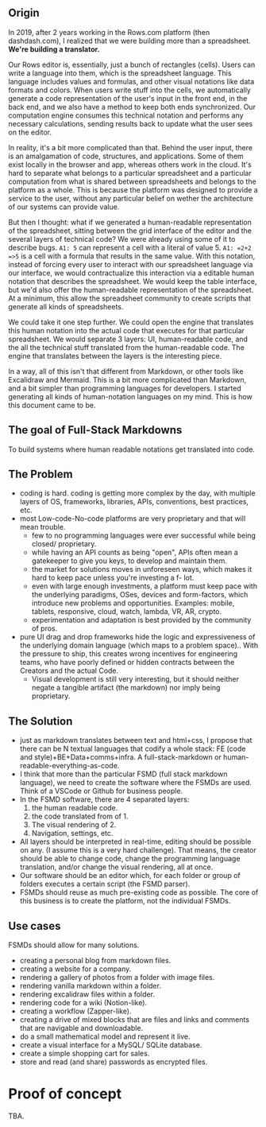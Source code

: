 ## Origin

In 2019, after 2 years working in the Rows.com platform (then dashdash.com), I realized that we were building more than a spreadsheet. **We're building a translator.** 

Our Rows editor is, essentially, just a bunch of rectangles (cells). Users can write a language into them, which is the spreadsheet language. This language includes values and formulas, and other visual notations like data formats and colors. When users write stuff into the cells, we automatically generate a code representation of the user's input in the front end, in the back end, and we also have a method to keep both ends synchronized. Our computation engine consumes this technical notation and performs any necessary calculations, sending results back to update what the user sees on the editor.

In reality, it's a bit more complicated than that. Behind the user input, there is an amalgamation of code, structures, and applications. Some of them exist locally in the browser and app, whereas others work in the cloud. It's hard to separate what belongs to a particular spreadsheet and a particular computation from what is shared between spreadsheets and belongs to the platform as a whole. This is because the platform was designed to provide a service to the user, without any particular belief on wether the architecture of our systems can provide value. 

But then I thought: what if we generated a human-readable representation of the spreadsheet, sitting between the grid interface of the editor and the several layers of technical code? We were already using some of it to describe bugs. `A1: 5` can represent a cell with a literal of value 5. `A1: =2+2 =>5` is a cell with a formula that results in the same value. With this notation, instead of forcing every user to interact with our spreadsheet language via our interface, we would contractualize this interaction via a editable human notation that describes the spreadsheet. We would keep the table interface, but we'd also offer the human-readable representation of the spreadsheet. At a minimum, this allow the spreadsheet community to create scripts that generate all kinds of spreadsheets.

We could take it one step further. We could open the engine that translates this human notation into the actual code that executes for that particular spreadsheet. We would separate 3 layers: UI, human-readable code, and the all the technical stuff translated from the human-readable code. The engine that translates between the layers is the interesting piece. 

In a way, all of this isn't that different from Markdown, or other tools like Excalidraw and Mermaid. This is a bit more complicated than Markdown, and a bit simpler than programming languages for developers. I started generating all kinds of human-notation languages on my mind. This is how this document came to be. 

## The goal of Full-Stack Markdowns

To build systems where human readable notations get translated into code.

## The Problem

- coding is hard. coding is getting more complex by the day, with multiple layers of OS, frameworks, libraries, APIs, conventions, best practices, etc.
- most Low-code-No-code platforms are very proprietary and that will mean trouble.
    - few to no programming languages were ever successful while being closed/ proprietary.
    - while having an API counts as being "open", APIs often mean a gatekeeper to give you keys, to develop and maintain them.
    - the market for solutions moves in unforeseen ways, which makes it hard to keep pace unless you're investing a f- lot.
    - even with large enough investments, a platform must keep pace with the underlying paradigms, OSes, devices and form-factors, which introduce new problems and opportunities. Examples: mobile, tablets, responsive, cloud, watch, lambda, VR, AR, crypto.
    - experimentation and adaptation is best provided by the community of pros.
- pure UI drag and drop frameworks hide the logic and expressiveness of the underlying domain language (which maps to a problem space).. With the pressure to ship, this creates wrong incentives for engineering teams, who have poorly defined or hidden contracts between the Creators and the actual Code.
    - Visual development is still very interesting, but it should neither negate a tangible artifact (the markdown) nor imply being proprietary. 

## The Solution

- just as markdown translates between text and html+css, I propose that there can be N textual languages that codify a whole stack: FE (code and style)+BE+Data+comms+infra. A full-stack-markdown or human-readable-everything-as-code.
- I think that more than the particular FSMD (full stack markdown language), we need to create the software where the FSMDs are used. Think of a VSCode or Github for business people.
- In the FSMD software, there are 4 separated layers:
    1. the human readable code.
    2. the code translated from of 1.  
    3. The visual rendering of 2.
    4. Navigation, settings, etc.
- All layers should be interpreted in real-time, editing should be possible on any. (I assume this is a very hard challenge). That means, the creator should be able to change code, change the programming language translation, and/or change the visual rendering, all at once.
- Our software should be an editor which, for each folder or group of folders executes a certain script (the FSMD parser).
- FSMDs should reuse as much pre-existing code as possible. The core of this business is to create the platform, not the individual FSMDs. 

## Use cases

FSMDs should allow for many solutions. 

- creating a personal blog from markdown files.
- creating a website for a company.
- rendering a gallery of photos from a folder with image files.
- rendering vanilla markdown within a folder.
- rendering excalidraw files within a folder.
- rendering code for a wiki (Notion-like).
- creating a workflow (Zapper-like).
- creating a drive of mixed blocks that are files and links and comments that are navigable and downloadable.
- do a small mathematical model and represent it live.
- create a visual interface for a MySQL/ SQLite database.
- create a simple shopping cart for sales.
- store and read (and share) passwords as encrypted files.

# Proof of concept

TBA.
